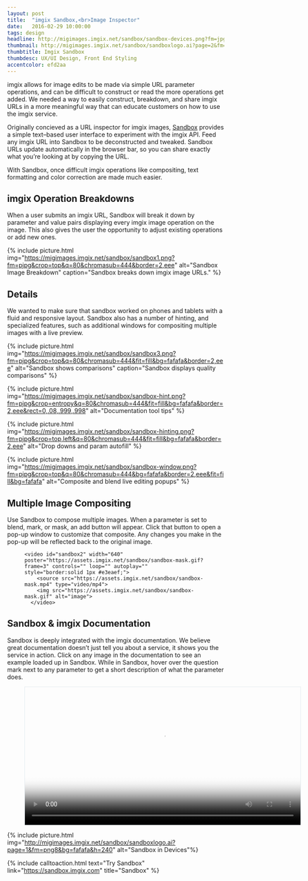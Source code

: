 ```yaml
---
layout: post
title:  "imgix Sandbox,<br>Image Inspector"
date:   2016-02-29 10:00:00
tags: design
headline: http://migimages.imgix.net/sandbox/sandbox-devices.png?fm=jpg&chromasub=444&bg=fafafa
thumbnail: http://migimages.imgix.net/sandbox/sandboxlogo.ai?page=2&fm=png8&bg=F0DBBB&fit=clamp&colorquant=48&pad=8
thumbtitle: Imgix Sandbox
thumbdesc: UX/UI Design, Front End Styling
accentcolor: efd2aa
---
```


<section>
<p>imgix allows for image edits to be made via simple URL parameter operations, and can be difficult to construct or read the more operations get added. We needed a way to easily construct, breakdown, and share imgix URLs in a more meaningful way that can educate customers on how to use the imgix service.<p>

<p>Originally concieved as a URL inspector for imgix images, <a href="http://sandbox.imgix.com/">Sandbox</a> provides a simple text–based user interface to experiment with the imgix API. Feed any imgix URL into Sandbox to be deconstructed and tweaked. Sandbox URLs update automatically in the browser bar, so you can share exactly what you’re looking at by copying the URL.</p>
<p>With Sandbox, once difficult imgix operations like compositing, text formatting and color correction are made much easier.</p>
</section>

<section>
	<h2>imgix Operation Breakdowns</h2>
<p>When a user submits an imgix URL, Sandbox will break it down by parameter and value pairs displaying every imgix image operation on the image. This also gives the user the opportunity to adjust existing operations or add new ones.</p>
</section>

{% include picture.html img="https://migimages.imgix.net/sandbox/sandbox1.png?fm=pjpg&crop=top&q=80&chromasub=444&border=2,eee" alt="Sandbox Image Breakdown" caption="Sandbox breaks down imgix image URLs." %}

<section>
<h2>Details</h2>
<p>We wanted to make sure that sandbox worked on phones and tablets with a fluid and responsive layout. Sandbox also has a number of hinting, and specialized features, such as additional windows for compositing multiple images with a live preview.</p>
</section>


{% include picture.html img="https://migimages.imgix.net/sandbox/sandbox3.png?fm=pjpg&crop=top&q=80&chromasub=444&fit=fill&bg=fafafa&border=2,eee" alt="Sandbox shows comparisons" caption="Sandbox displays quality comparisons" %}

<!-- {% include thumb.html img="https://migimages.imgix.net/sandbox/sandbox-home.png?fm=pjpg&crop=top&q=80&chromasub=444&fit=fill&bg=fafafa" alt="imgix Sandbox Home" caption="Sandbox Home Screen URL input"%} -->

{% include picture.html img="https://migimages.imgix.net/sandbox/sandbox-hint.png?fm=pjpg&crop=entropy&q=80&chromasub=444&fit=fill&bg=fafafa&border=2,eee&rect=0,.08,.999,.998" alt="Documentation tool tips" %}

{% include picture.html img="https://migimages.imgix.net/sandbox/sandbox-hinting.png?fm=pjpg&crop=top,left&q=80&chromasub=444&fit=fill&bg=fafafa&border=2,eee" alt="Drop downs and param autofill" %}

<!-- {% include picture.html img="https://migimages.imgix.net/sandbox/sandbox-phone1.png?fm=png8&crop=top&q=80&chromasub=444&fit=fill&bg=fafafa&border=2,eee" alt="" %} -->

<!-- {% include picture.html img="https://migimages.imgix.net/sandbox/sandbox-phone3.png?fm=png8&crop=top&q=80&chromasub=444&fit=fill&bg=fafafa&border=2,eee" alt="" %} -->

{% include picture.html img="https://migimages.imgix.net/sandbox/sandbox-window.png?fm=pjpg&crop=top&q=80&chromasub=444&bg=fafafa&border=2,eee&fit=fill&bg=fafafa" alt="Composite and blend live editing popups" %}


<section>

<h2>Multiple Image Compositing</h2>
<p>
Use Sandbox to compose multiple images. When a parameter is set to blend, mark, or mask, an add button will appear. Click that button to open a pop-up window to customize that composite. Any changes you make in the pop-up will be reflected back to the original image.</p>
 <figure>

	<video id="sandbox2" width="640" poster="https://assets.imgix.net/sandbox/sandbox-mask.gif?frame=3" controls="" loop="" autoplay="" style="border:solid 1px #e3eaef;">
        <source src="https://assets.imgix.net/sandbox/sandbox-mask.mp4" type="video/mp4">
        <img src="https://assets.imgix.net/sandbox/sandbox-mask.gif" alt="image">
      </video>
 </figure>

<h2>Sandbox & imgix Documentation</h2>
<p>
Sandbox is deeply integrated with the imgix documentation. We believe great documentation doesn’t just tell you about a service, it shows you the service in action. Click on any image in the documentation to see an example loaded up in Sandbox. While in Sandbox, hover over the question mark next to any parameter to get a short description of what the parameter does.</p>
<figure>
 	<video id="sandbox1" width="640" poster="https://assets.imgix.net/sandbox/sandbox1.gif?frame=1" controls="" loop="" autoplay="" style="border:solid 1px #e3eaef;">
        <source src="https://assets.imgix.net/sandbox/sandbox-docs.mp4" type="video/mp4">
        <img src="https://assets.imgix.net/sandbox/sandbox1.gif" class="dpr-compat" alt="image">
      </video>
</figure>

</section>

{% include picture.html img="http://migimages.imgix.net/sandbox/sandboxlogo.ai?page=1&fm=png8&bg=fafafa&h=240" alt="Sandbox in Devices"%}

{% include calltoaction.html text="Try Sandbox" link="https://sandbox.imgix.com" title="Sandbox" %}
